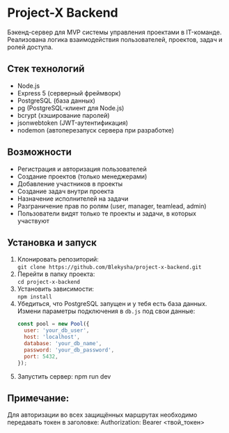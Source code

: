# Project-X Backend

Бэкенд-сервер для MVP системы управления проектами в IT-команде. Реализована логика взаимодействия пользователей, проектов, задач и ролей доступа.

## Стек технологий

- Node.js  
- Express 5 (серверный фреймворк)  
- PostgreSQL (база данных)  
- pg (PostgreSQL-клиент для Node.js)  
- bcrypt (хэширование паролей)  
- jsonwebtoken (JWT-аутентификация)  
- nodemon (автоперезапуск сервера при разработке)

## Возможности

- Регистрация и авторизация пользователей  
- Создание проектов (только менеджерами)  
- Добавление участников в проекты  
- Создание задач внутри проекта  
- Назначение исполнителей на задачи  
- Разграничение прав по ролям (user, manager, teamlead, admin)  
- Пользователи видят только те проекты и задачи, в которых участвуют  

## Установка и запуск

1. Клонировать репозиторий:  
   `git clone https://github.com/Blekysha/project-x-backend.git`  
2. Перейти в папку проекта:  
   `cd project-x-backend`  
3. Установить зависимости:  
   `npm install`  
4. Убедиться, что PostgreSQL запущен и у тебя есть база данных.  
   Измени параметры подключения в `db.js` под свои данные:  
   ```js
   const pool = new Pool({
     user: 'your_db_user',
     host: 'localhost',
     database: 'your_db_name',
     password: 'your_db_password',
     port: 5432,
   });
5. Запустить сервер:
npm run dev

## Примечание:
Для авторизации во всех защищённых маршрутах необходимо передавать токен в заголовке:
Authorization: Bearer <твой_токен>
